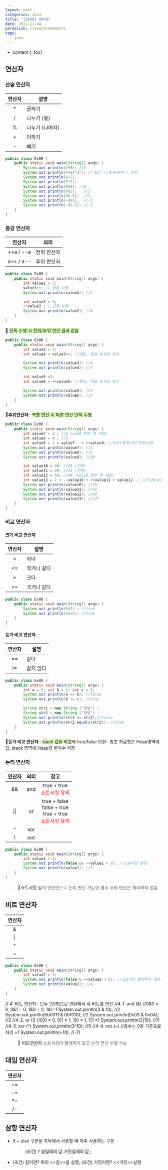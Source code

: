 ```yaml
---
layout: post
categories: Java
title: "[JAVA] 제어문"
date: 2022-11-04
permalink: /java/statements
tags:
  - java
---
```

* content
{: toc}







## 연산자

### 산술 연산자

| 연산자 | 설명        |
| :-: | --------- |
| \*  | 곱하기       |
|  /  | 나누기 (몫)   |
|  %  | 나누기 (나머지) |
|  +  | 더하기       |
|  -  | 빼기        |

```java
public class Ex00 {
	public static void main(String[] args) {
		System.out.println(2+3); //5
		System.out.println(4+2+"3"); //"63" //숫자+문자 = 문자
		System.out.println(8-5);
		System.out.println(7*2);
		System.out.println(8%9); //8
		System.out.println(8%5);   //3
		System.out.println(8%-5);  //3
		System.out.println(-8%5);  //-3
		System.out.println(-8%-5); //-3
	}
}
```

### 증감 연산자

|    연산자    |   의미   |
| :-------: | :----: |
| ++a / --a | 전위 연산자 |
| a++ / a-- | 후위 연산자 |

```java
public class Ex00 {
	public static void main(String[] args) {
		int value1 = 3;
		value1++; // 단독 수행
		System.out.println(value1); //4

		int value2 = 3;
		++value2 ; //단독 수행
		System.out.println(value2); //4
	}
}
```

📌 <span style="background:#d3f8b6">단독 수행 시 전위/후위 연산 결과 같음</span>

```java
public class Ex00 {
	public static void main(String[] args) {
		int value3 = 3;
		int value4 = value3++; //대입, 증감 순서로 연산

		System.out.println(value3); //4
		System.out.println(value4); //3

		int value5 =3;
		int value6 = ++value5; //증감, 대입 순서로 연산

		System.out.println(value5); //4
		System.out.println(value6); //4
	}
}
```

📌**후위연산자** 
: <span style="background:#d3f8b6">복합 연산 시 다른 연산 먼저 수행</span>

```java
public class Ex00 {
	public static void main(String[] args) {
		int value7 = 3 ; //2 (val9 연산 후 대입)
		int value8 = 4 ; //5
		int value9 = 2 + value7-- + ++value8; //2+3(후위)+5(전위)=10
		System.out.println(value7); //2
		System.out.println(value8); //5
		System.out.println(value9); //10

		int value10 = 30; //29 (전위)
		int value11 = 40; //41 (전위)
		int value12 = 50; //49 (val13 연산 후 대입)
		int value13 = 7 + --value10 + ++value11 + value12--; //7+29+41+50(후위)
		System.out.println(value10); //29
		System.out.println(value11); //41
		System.out.println(value12); //49
		System.out.println(value13); //127
	}
}
```

### 비교 연산자

#### 크기 비교 연산자

| 연산자 | 설명     |
| :-: | ------ |
|  <  | 작다     |
| <=  | 작거나 같다 |
|  >  | 크다     |
| >=  | 크거나 같다 |

```java
public class Ex00 {
	public static void main(String[] args) {
		System.out.println(5>2) ; //true
		System.out.println(5<=5); //true
	}
}
```

#### 등가 비교 연산자

| 연산자  | 설명    |
| :--: | ----- |
| \=\= | 같다    |
| \!\= | 같지 않다 |

```java
public class Ex00 {
	public static void main(String[] args) {
		int a = 5; int b = 2; int c = 5;
		System.out.println(a == b); //false
		System.out.println(b != c); //true

		String str1 = new String ("안녕") ;
		String str2 = new String ("안녕") ;
		System.out.println(str1 == str2);//false
		System.out.println(str1.equals(str2)); //true
	}
}
```

 📌**등가 비교 연산자**
: <span style="background:#d3f8b6">stack 값을 비교</span>해 true/false 반환
: 참조 자료형은 Heap영역에 값, stack 영역에 Heap의 번지수 저장

### 논리 연산자

| 연산자  | 의미  |                                            참고                                             |
| :--: | :-: | :---------------------------------------------------------------------------------------: |
|  &&  | and |                   true + true <br><font color="#ff0000">쇼트서킷 유의</font>                    |
| \|\| | or  | true + false <br>false + true<br>true + true<br>     <font color="#ff0000">쇼트서킷 유의</font> |
|  ^   | xor |                                                                                           |
|  !   | not |                                                                                           |

```java
public class Ex00 {
	public static void main(String[] args) {
		int value1 = 3;
		System.out.println(false && ++value1 > 6); //쇼트서킷 발생
		System.out.println(value1); //3
	}
}
```

> 📌**쇼트서킷**
> 앞의 연산만으로 논리 판단 가능한 경우 뒤의 연산은 처리하지 않음

## 비트 연산자

| 연산자 |
| :----: |
|   &    |
|   \|   |
|   ^    |
|   ~    |

```java
public class Ex00 {
	public static void main(String[] args) {
		int value2 = 3;
		System.out.println(false & ++value2 > 6); //쇼트서킷 발생하지 않음
		System.out.println(value2); //4
	}
}
```

// 4. 비트 연산자 : 모두 2진법으로 변환해서 각 비트를 연산
//4-1. and (&)
//0&0 = 0, 0&1 = 0, 1&0 = 0, 1&1=1
System.out.println(3 & 10); //2
System.out.println(0b0011 & 0b1010); //2
System.out.println(0x03 & 0x0A); //2
//4-2. or (|)
//0|0 = 0, 0|1 = 1, 1|0 = 1, 1|1 =1
System.out.println(3|10); //11
//4-3. xor (^)
System.out.println(3^10); //9
//4-4. not (~)
//음수는 0을 기준으로 처리 +1
System.out.println(~10); //-11

> 📌 **비트연산자**
> 쇼트서킷이 발생하지 않고 논리 연산 수행 가능

## 대입 연산자

| 연산자 |
| :----: |
|  \+\=  |
|  \-\=  |
|  \*\=  |
|   /=   |

## 삼항 연산자

- if ~ else 구문을 축악해서 사용할 때 자주 사용하는 구문
  > **(조건) ? 참일때의 값:거짓일때의 값 ;**
- (조건) 참이면? 뒤의 <<참>>을 실행, (조건) 거짓이면? <<거짓>>실행
